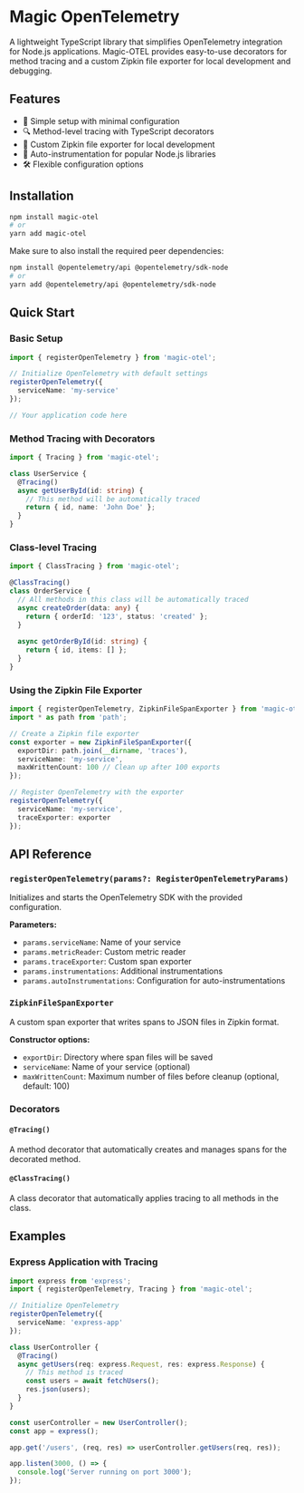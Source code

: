 # Magic OpenTelemetry

A lightweight TypeScript library that simplifies OpenTelemetry integration for Node.js applications. Magic-OTEL provides easy-to-use decorators for method tracing and a custom Zipkin file exporter for local development and debugging.

## Features

- 🚀 Simple setup with minimal configuration
- 🔍 Method-level tracing with TypeScript decorators
- 📁 Custom Zipkin file exporter for local development
- 🔌 Auto-instrumentation for popular Node.js libraries
- 🛠️ Flexible configuration options

## Installation

```bash
npm install magic-otel
# or
yarn add magic-otel
```

Make sure to also install the required peer dependencies:

```bash
npm install @opentelemetry/api @opentelemetry/sdk-node
# or
yarn add @opentelemetry/api @opentelemetry/sdk-node
```

## Quick Start

### Basic Setup

```typescript
import { registerOpenTelemetry } from 'magic-otel';

// Initialize OpenTelemetry with default settings
registerOpenTelemetry({
  serviceName: 'my-service'
});

// Your application code here
```

### Method Tracing with Decorators

```typescript
import { Tracing } from 'magic-otel';

class UserService {
  @Tracing()
  async getUserById(id: string) {
    // This method will be automatically traced
    return { id, name: 'John Doe' };
  }
}
```

### Class-level Tracing

```typescript
import { ClassTracing } from 'magic-otel';

@ClassTracing()
class OrderService {
  // All methods in this class will be automatically traced
  async createOrder(data: any) {
    return { orderId: '123', status: 'created' };
  }
  
  async getOrderById(id: string) {
    return { id, items: [] };
  }
}
```

### Using the Zipkin File Exporter

```typescript
import { registerOpenTelemetry, ZipkinFileSpanExporter } from 'magic-otel';
import * as path from 'path';

// Create a Zipkin file exporter
const exporter = new ZipkinFileSpanExporter({
  exportDir: path.join(__dirname, 'traces'),
  serviceName: 'my-service',
  maxWrittenCount: 100 // Clean up after 100 exports
});

// Register OpenTelemetry with the exporter
registerOpenTelemetry({
  serviceName: 'my-service',
  traceExporter: exporter
});
```

## API Reference

### `registerOpenTelemetry(params?: RegisterOpenTelemetryParams)`

Initializes and starts the OpenTelemetry SDK with the provided configuration.

**Parameters:**

- `params.serviceName`: Name of your service
- `params.metricReader`: Custom metric reader
- `params.traceExporter`: Custom span exporter
- `params.instrumentations`: Additional instrumentations
- `params.autoInstrumentations`: Configuration for auto-instrumentations

### `ZipkinFileSpanExporter`

A custom span exporter that writes spans to JSON files in Zipkin format.

**Constructor options:**

- `exportDir`: Directory where span files will be saved
- `serviceName`: Name of your service (optional)
- `maxWrittenCount`: Maximum number of files before cleanup (optional, default: 100)

### Decorators

#### `@Tracing()`

A method decorator that automatically creates and manages spans for the decorated method.

#### `@ClassTracing()`

A class decorator that automatically applies tracing to all methods in the class.

## Examples

### Express Application with Tracing

```typescript
import express from 'express';
import { registerOpenTelemetry, Tracing } from 'magic-otel';

// Initialize OpenTelemetry
registerOpenTelemetry({
  serviceName: 'express-app'
});

class UserController {
  @Tracing()
  async getUsers(req: express.Request, res: express.Response) {
    // This method is traced
    const users = await fetchUsers();
    res.json(users);
  }
}

const userController = new UserController();
const app = express();

app.get('/users', (req, res) => userController.getUsers(req, res));

app.listen(3000, () => {
  console.log('Server running on port 3000');
});
```